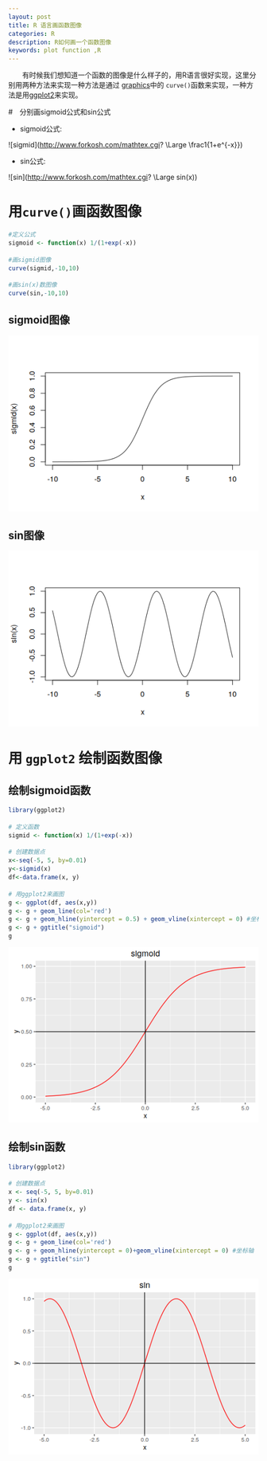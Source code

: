 ```yaml
---
layout: post
title: R 语言画函数图像
categories: R
description: R如何画一个函数图像
keywords: plot function ,R
---
```


　　有时候我们想知道一个函数的图像是什么样子的，用R语言很好实现，这里分别用两种方法来实现一种方法是通过 [graphics](https://stat.ethz.ch/R-manual/R-devel/library/graphics/html/00Index.html)中的
`curve()`函数来实现，一种方法是用[ggplot2](https://cran.r-project.org/web/packages/ggplot2/index.html)来实现。

#　分别画sigmoid公式和sin公式

* sigmoid公式:  

![sigmid](http://www.forkosh.com/mathtex.cgi? \Large \frac1{1+e^{-x}})

* sin公式:  

![sin](http://www.forkosh.com/mathtex.cgi? \Large sin(x))


# 用`curve()`画函数图像

```r
#定义公式
sigmoid <- function(x) 1/(1+exp(-x))

#画sigmid图像
curve(sigmid,-10,10)

#画sin(x)数图像
curve(sin,-10,10)
```

## sigmoid图像

![sigmoid](/images/posts/R/sigmoid_curve.png)

## sin图像
![sin](/images/posts/R/sin_curve.png)

# 用 `ggplot2` 绘制函数图像

## 绘制sigmoid函数

```r
library(ggplot2)

# 定义函数
sigmid <- function(x) 1/(1+exp(-x))

# 创建数据点
x<-seq(-5, 5, by=0.01)
y<-sigmid(x)
df<-data.frame(x, y)

# 用ggplot2来画图
g <- ggplot(df, aes(x,y))
g <- g + geom_line(col='red')
g <- g + geom_hline(yintercept = 0.5) + geom_vline(xintercept = 0) #坐标轴
g <- g + ggtitle("sigmoid")
g

```

![sigmoid](/images/posts/R/sigmoid_ggplot2.png)

## 绘制sin函数

```r
library(ggplot2)

# 创建数据点
x <- seq(-5, 5, by=0.01)
y <- sin(x)
df <- data.frame(x, y)

# 用ggplot2来画图
g <- ggplot(df, aes(x,y))
g <- g + geom_line(col='red')
g <- g + geom_hline(yintercept = 0)+geom_vline(xintercept = 0) #坐标轴
g <- g + ggtitle("sin")
g

```

![sigmoid](/images/posts/R/sin_ggplot2.png)
